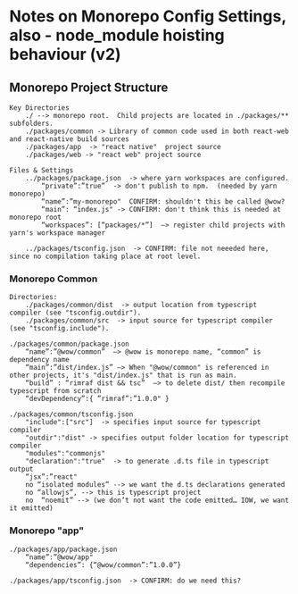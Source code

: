# Notes on Monorepo Config Settings, also - node_module hoisting behaviour (v2)

## Monorepo Project Structure

    Key Directories
        ./ --> monorepo root.  Child projects are located in ./packages/** subfolders.
        ./packages/common -> Library of common code used in both react-web and react-native build sources
        ./packages/app  -> "react native"  project source
        ./packages/web -> "react web" project source

    Files & Settings
        ../packages/package.json  -> where yarn workspaces are configured.
            “private”:”true”  -> don't publish to npm.  (needed by yarn monorepo)
            “name”:”my-monorepo"  CONFIRM: shouldn't this be called @wow?
            “main”: “index.js" -> CONFIRM: don't think this is needed at monorepo root
            “workspaces”: [“packages/*”]  —> register child projects with yarn's workspace manager

        ../packages/tsconfig.json  -> CONFIRM: file not neeeded here, since no compilation taking place at root level.

### Monorepo Common

    Directories:
        ./packages/common/dist  -> output location from typescript compiler (see "tsconfig.outdir").
        ./packages/common/src  -> input source for typescript compiler (see "tsconfig.include").

    ./packages/common/package.json
        “name”:”@wow/common”  —> @wow is monorepo name, “common” is dependency name
        “main”:”dist/index.js” —> When "@wow/common" is referenced in other projects, it's "dist/index.js" that is run as main.
        “build” : “rimraf dist && tsc”  —> to delete dist/ then recompile typescript from scratch
        “devDependency”:{ ”rimraf”:”1.0.0" }

    ./packages/common/tsconfig.json
        "include":["src"]  -> specifies input source for typescript compiler
        "outdir":"dist" -> specifies output folder location for typescript compiler
        "modules":"commonjs"
        "declaration":"true"  -> to generate .d.ts file in typescript output
        “jsx”:”react"
        no “isolated modules” --> we want the d.ts declarations generated
        no “allowjs”, --> this is typescript project
        no  “noemit” --> (we don’t not want the code emitted… IOW, we want it emitted)

### Monorepo "app"

    ./packages/app/package.json
        “name”:”@wow/app"
        “dependencies”: {“@wow/common”:”1.0.0”}

    ./packages/app/tsconfig.json  -> CONFIRM: do we need this?
